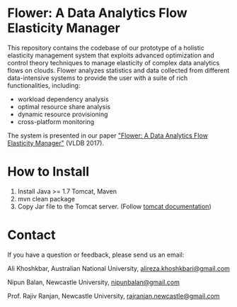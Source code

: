 # Flower: A Data Analytics Flow Elasticity Manager
This repository contains the codebase of our prototype of a holistic elasticity management system that exploits advanced optimization
and control theory techniques to manage elasticity of complex data analytics flows on clouds. Flower analyzes statistics and data collected from 
different data-intensive systems to provide the user with a suite of rich functionalities, including: 
* workload dependency analysis
* optimal resource share analysis 
* dynamic resource provisioning
* cross-platform monitoring

The system is presented in our paper ["Flower: A Data Analytics Flow Elasticity Manager"](http://www.vldb.org/pvldb/vol10/p1893-khoshkbarforoushha.pdf) (VLDB 2017).

# How to Install

1. Install Java >= 1.7 Tomcat, Maven
2. mvn clean package
3. Copy Jar file to the Tomcat server. (Follow [tomcat documentation](https://tomcat.apache.org/tomcat-8.0-doc/deployer-howto.html#Deploying_on_a_running_Tomcat_server))

# Contact

If you have a question or feedback, please send us an email:

Ali Khoshkbar, Australian National University, alireza.khoshkbari@gmail.com

Nipun Balan, Newcastle University, nipunbalan@gmail.com 

Prof. Rajiv Ranjan, Newcastle University, rajranjan.newcastle@gmail.com

